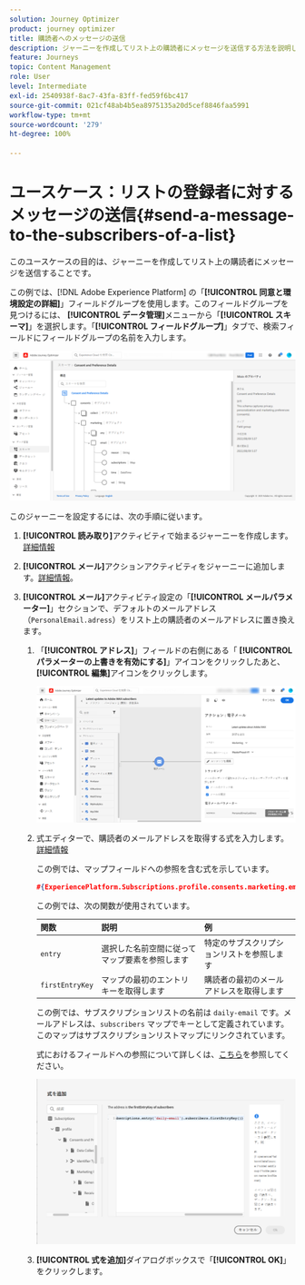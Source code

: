 ```yaml
---
solution: Journey Optimizer
product: journey optimizer
title: 購読者へのメッセージの送信
description: ジャーニーを作成してリスト上の購読者にメッセージを送信する方法を説明します
feature: Journeys
topic: Content Management
role: User
level: Intermediate
exl-id: 2540938f-8ac7-43fa-83ff-fed59f6bc417
source-git-commit: 021cf48ab4b5ea8975135a20d5cef8846faa5991
workflow-type: tm+mt
source-wordcount: '279'
ht-degree: 100%

---
```


# ユースケース：リストの登録者に対するメッセージの送信{#send-a-message-to-the-subscribers-of-a-list}

このユースケースの目的は、ジャーニーを作成してリスト上の購読者にメッセージを送信することです。

この例では、[!DNL Adobe Experience Platform] の「**[!UICONTROL 同意と環境設定の詳細]**」フィールドグループを使用します。このフィールドグループを見つけるには、 **[!UICONTROL データ管理]**&#x200B;メニューから「**[!UICONTROL スキーマ]**」を選択します。「**[!UICONTROL フィールドグループ]**」タブで、検索フィールドにフィールドグループの名前を入力します。

![このフィールドグループにはサブスクリプション要素が含まれています](assets/consent-and-preference-details-field-group.png)

このジャーニーを設定するには、次の手順に従います。

1. **[!UICONTROL 読み取り]**&#x200B;アクティビティで始まるジャーニーを作成します。[詳細情報](journey-gs.md)
1. **[!UICONTROL メール]**&#x200B;アクションアクティビティをジャーニーに追加します。[詳細情報](journeys-message.md)。
1. **[!UICONTROL メール]**&#x200B;アクティビティ設定の「**[!UICONTROL メールパラメーター]**」セクションで、デフォルトのメールアドレス（`PersonalEmail.adress`）をリスト上の購読者のメールアドレスに置き換えます。

   1. 「**[!UICONTROL アドレス]**」フィールドの右側にある「 **[!UICONTROL パラメーターの上書きを有効にする]**」アイコンをクリックしたあと、**[!UICONTROL 編集]**&#x200B;アイコンをクリックします。

      ![](assets/message-to-subscribers-uc-1.png)

   1. 式エディターで、購読者のメールアドレスを取得する式を入力します。[詳細情報](expression/expressionadvanced.md)

      この例では、マップフィールドへの参照を含む式を示しています。

      ```json
      #{ExperiencePlatform.Subscriptions.profile.consents.marketing.email.subscriptions.entry('daily-email').subscribers.firstEntryKey()}
      ```

      この例では、次の関数が使用されています。

      | 関数 | 説明 | 例 |
      | --- | --- | --- |
      | `entry` | 選択した名前空間に従ってマップ要素を参照します | 特定のサブスクリプションリストを参照します |
      | `firstEntryKey` | マップの最初のエントリキーを取得します | 購読者の最初のメールアドレスを取得します |

      この例では、サブスクリプションリストの名前は `daily-email` です。メールアドレスは、`subscribers` マップでキーとして定義されています。このマップはサブスクリプションリストマップにリンクされています。

      式におけるフィールドへの参照について詳しくは、[こちら](expression/field-references.md)を参照してください。

      ![](assets/message-to-subscribers-uc-2.png)

   1. **[!UICONTROL 式を追加]**&#x200B;ダイアログボックスで「**[!UICONTROL OK]**」をクリックします。

